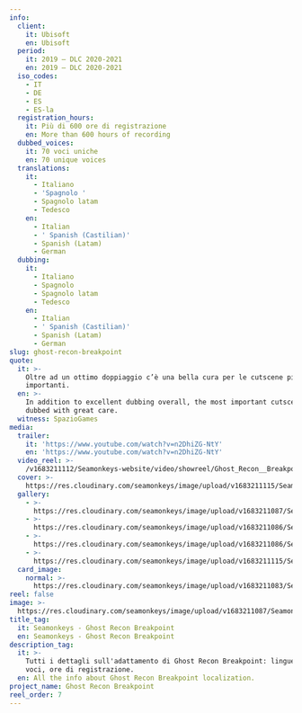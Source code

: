 ```yaml
---
info:
  client:
    it: Ubisoft
    en: Ubisoft
  period:
    it: 2019 – DLC 2020-2021
    en: 2019 – DLC 2020-2021
  iso_codes:
    - IT
    - DE
    - ES
    - ES-la
  registration_hours:
    it: Più di 600 ore di registrazione
    en: More than 600 hours of recording
  dubbed_voices:
    it: 70 voci uniche
    en: 70 unique voices
  translations:
    it:
      - Italiano
      - 'Spagnolo '
      - Spagnolo latam
      - Tedesco
    en:
      - Italian
      - ' Spanish (Castilian)'
      - Spanish (Latam)
      - German
  dubbing:
    it:
      - Italiano
      - Spagnolo
      - Spagnolo latam
      - Tedesco
    en:
      - Italian
      - ' Spanish (Castilian)'
      - Spanish (Latam)
      - German
slug: ghost-recon-breakpoint
quote:
  it: >-
    Oltre ad un ottimo doppiaggio c’è una bella cura per le cutscene più
    importanti.
  en: >-
    In addition to excellent dubbing overall, the most important cutscenes were
    dubbed with great care.
  witness: SpazioGames
media:
  trailer:
    it: 'https://www.youtube.com/watch?v=n2DhiZG-NtY'
    en: 'https://www.youtube.com/watch?v=n2DhiZG-NtY'
  video_reel: >-
    /v1683211112/Seamonkeys-website/video/showreel/Ghost_Recon__Breakpoint_reel_opxqkw_hekfbs.mp4
  cover: >-
    https://res.cloudinary.com/seamonkeys/image/upload/v1683211115/Seamonkeys-website/cover/ghost_recon_breakpoint_cover_bil43a_qxhz21.jpg
  gallery:
    - >-
      https://res.cloudinary.com/seamonkeys/image/upload/v1683211087/Seamonkeys-website/gallery/ghost_recon_breakpoint_1_gxygt9_w7hton.jpg
    - >-
      https://res.cloudinary.com/seamonkeys/image/upload/v1683211086/Seamonkeys-website/gallery/ghost_recon_breakpoint_3_szjxrn_qhqiju.jpg
    - >-
      https://res.cloudinary.com/seamonkeys/image/upload/v1683211086/Seamonkeys-website/gallery/ghost_recon_breakpoint_2_smrlw5_za2gk2.jpg
    - >-
      https://res.cloudinary.com/seamonkeys/image/upload/v1683211115/Seamonkeys-website/cover/ghost_recon_breakpoint_cover_bil43a_qxhz21.jpg
  card_image:
    normal: >-
      https://res.cloudinary.com/seamonkeys/image/upload/v1683211083/Seamonkeys-website/cards/tom_clancys_ghost_recon_breakpoint_pz9oha_pod1c3.jpg
reel: false
image: >-
  https://res.cloudinary.com/seamonkeys/image/upload/v1683211087/Seamonkeys-website/meta/tag_image_ghost_recon_breakpoint_vywgqu_vdq5o5.jpg
title_tag:
  it: Seamonkeys - Ghost Recon Breakpoint
  en: Seamonkeys - Ghost Recon Breakpoint
description_tag:
  it: >-
    Tutti i dettagli sull'adattamento di Ghost Recon Breakpoint: lingue, parole,
    voci, ore di registrazione.
  en: All the info about Ghost Recon Breakpoint localization.
project_name: Ghost Recon Breakpoint
reel_order: 7
---
```


